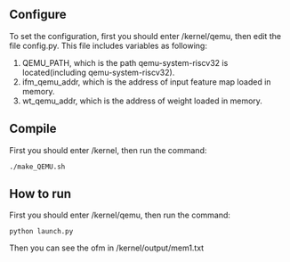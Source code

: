 ## Configure

To set the configuration, first you should enter /kernel/qemu, then edit the file config.py. This file includes variables as following:

1. QEMU_PATH, which is the path qemu-system-riscv32 is located(including qemu-system-riscv32).
2. ifm_qemu_addr, which is the address of input feature map loaded in memory.
3. wt_qemu_addr, which is the address of weight loaded in memory.

## Compile

First you should enter /kernel, then run the command:

```
./make_QEMU.sh
```

## How to run

First you should enter /kernel/qemu, then run the command:

```
python launch.py
```

Then you can see the ofm in /kernel/output/mem1.txt